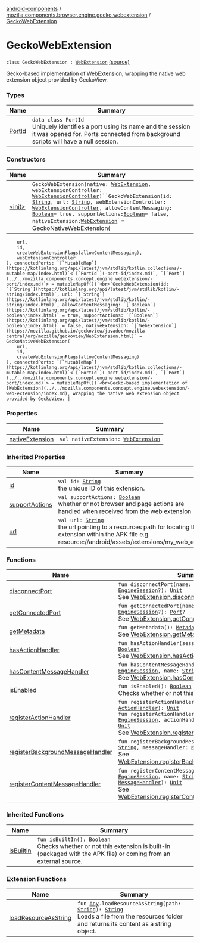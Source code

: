 [android-components](../../index.md) / [mozilla.components.browser.engine.gecko.webextension](../index.md) / [GeckoWebExtension](./index.md)

# GeckoWebExtension

`class GeckoWebExtension : `[`WebExtension`](../../mozilla.components.concept.engine.webextension/-web-extension/index.md) [(source)](https://github.com/mozilla-mobile/android-components/blob/master/components/browser/engine-gecko-beta/src/main/java/mozilla/components/browser/engine/gecko/webextension/GeckoWebExtension.kt#L30)

Gecko-based implementation of [WebExtension](../../mozilla.components.concept.engine.webextension/-web-extension/index.md), wrapping the native web
extension object provided by GeckoView.

### Types

| Name | Summary |
|---|---|
| [PortId](-port-id/index.md) | `data class PortId`<br>Uniquely identifies a port using its name and the session it was opened for. Ports connected from background scripts will have a null session. |

### Constructors

| Name | Summary |
|---|---|
| [&lt;init&gt;](-init-.md) | `GeckoWebExtension(native: `[`WebExtension`](https://mozilla.github.io/geckoview/javadoc/mozilla-central/org/mozilla/geckoview/WebExtension.html)`, webExtensionController: `[`WebExtensionController`](https://mozilla.github.io/geckoview/javadoc/mozilla-central/org/mozilla/geckoview/WebExtensionController.html)`)``GeckoWebExtension(id: `[`String`](https://kotlinlang.org/api/latest/jvm/stdlib/kotlin/-string/index.html)`, url: `[`String`](https://kotlinlang.org/api/latest/jvm/stdlib/kotlin/-string/index.html)`, webExtensionController: `[`WebExtensionController`](https://mozilla.github.io/geckoview/javadoc/mozilla-central/org/mozilla/geckoview/WebExtensionController.html)`, allowContentMessaging: `[`Boolean`](https://kotlinlang.org/api/latest/jvm/stdlib/kotlin/-boolean/index.html)` = true, supportActions: `[`Boolean`](https://kotlinlang.org/api/latest/jvm/stdlib/kotlin/-boolean/index.html)` = false, nativeExtension: `[`WebExtension`](https://mozilla.github.io/geckoview/javadoc/mozilla-central/org/mozilla/geckoview/WebExtension.html)` = GeckoNativeWebExtension(
        url,
        id,
        createWebExtensionFlags(allowContentMessaging),
        webExtensionController
    ), connectedPorts: `[`MutableMap`](https://kotlinlang.org/api/latest/jvm/stdlib/kotlin.collections/-mutable-map/index.html)`<`[`PortId`](-port-id/index.md)`, `[`Port`](../../mozilla.components.concept.engine.webextension/-port/index.md)`> = mutableMapOf())`<br>`GeckoWebExtension(id: `[`String`](https://kotlinlang.org/api/latest/jvm/stdlib/kotlin/-string/index.html)`, url: `[`String`](https://kotlinlang.org/api/latest/jvm/stdlib/kotlin/-string/index.html)`, allowContentMessaging: `[`Boolean`](https://kotlinlang.org/api/latest/jvm/stdlib/kotlin/-boolean/index.html)` = true, supportActions: `[`Boolean`](https://kotlinlang.org/api/latest/jvm/stdlib/kotlin/-boolean/index.html)` = false, nativeExtension: `[`WebExtension`](https://mozilla.github.io/geckoview/javadoc/mozilla-central/org/mozilla/geckoview/WebExtension.html)` = GeckoNativeWebExtension(
        url,
        id,
        createWebExtensionFlags(allowContentMessaging)
    ), connectedPorts: `[`MutableMap`](https://kotlinlang.org/api/latest/jvm/stdlib/kotlin.collections/-mutable-map/index.html)`<`[`PortId`](-port-id/index.md)`, `[`Port`](../../mozilla.components.concept.engine.webextension/-port/index.md)`> = mutableMapOf())`<br>Gecko-based implementation of [WebExtension](../../mozilla.components.concept.engine.webextension/-web-extension/index.md), wrapping the native web extension object provided by GeckoView. |

### Properties

| Name | Summary |
|---|---|
| [nativeExtension](native-extension.md) | `val nativeExtension: `[`WebExtension`](https://mozilla.github.io/geckoview/javadoc/mozilla-central/org/mozilla/geckoview/WebExtension.html) |

### Inherited Properties

| Name | Summary |
|---|---|
| [id](../../mozilla.components.concept.engine.webextension/-web-extension/id.md) | `val id: `[`String`](https://kotlinlang.org/api/latest/jvm/stdlib/kotlin/-string/index.html)<br>the unique ID of this extension. |
| [supportActions](../../mozilla.components.concept.engine.webextension/-web-extension/support-actions.md) | `val supportActions: `[`Boolean`](https://kotlinlang.org/api/latest/jvm/stdlib/kotlin/-boolean/index.html)<br>whether or not browser and page actions are handled when received from the web extension |
| [url](../../mozilla.components.concept.engine.webextension/-web-extension/url.md) | `val url: `[`String`](https://kotlinlang.org/api/latest/jvm/stdlib/kotlin/-string/index.html)<br>the url pointing to a resources path for locating the extension within the APK file e.g. resource://android/assets/extensions/my_web_ext. |

### Functions

| Name | Summary |
|---|---|
| [disconnectPort](disconnect-port.md) | `fun disconnectPort(name: `[`String`](https://kotlinlang.org/api/latest/jvm/stdlib/kotlin/-string/index.html)`, session: `[`EngineSession`](../../mozilla.components.concept.engine/-engine-session/index.md)`?): `[`Unit`](https://kotlinlang.org/api/latest/jvm/stdlib/kotlin/-unit/index.html)<br>See [WebExtension.disconnectPort](../../mozilla.components.concept.engine.webextension/-web-extension/disconnect-port.md). |
| [getConnectedPort](get-connected-port.md) | `fun getConnectedPort(name: `[`String`](https://kotlinlang.org/api/latest/jvm/stdlib/kotlin/-string/index.html)`, session: `[`EngineSession`](../../mozilla.components.concept.engine/-engine-session/index.md)`?): `[`Port`](../../mozilla.components.concept.engine.webextension/-port/index.md)`?`<br>See [WebExtension.getConnectedPort](../../mozilla.components.concept.engine.webextension/-web-extension/get-connected-port.md). |
| [getMetadata](get-metadata.md) | `fun getMetadata(): `[`Metadata`](../../mozilla.components.concept.engine.webextension/-metadata/index.md)`?`<br>See [WebExtension.getMetadata](../../mozilla.components.concept.engine.webextension/-web-extension/get-metadata.md). |
| [hasActionHandler](has-action-handler.md) | `fun hasActionHandler(session: `[`EngineSession`](../../mozilla.components.concept.engine/-engine-session/index.md)`): `[`Boolean`](https://kotlinlang.org/api/latest/jvm/stdlib/kotlin/-boolean/index.html)<br>See [WebExtension.hasActionHandler](../../mozilla.components.concept.engine.webextension/-web-extension/has-action-handler.md). |
| [hasContentMessageHandler](has-content-message-handler.md) | `fun hasContentMessageHandler(session: `[`EngineSession`](../../mozilla.components.concept.engine/-engine-session/index.md)`, name: `[`String`](https://kotlinlang.org/api/latest/jvm/stdlib/kotlin/-string/index.html)`): `[`Boolean`](https://kotlinlang.org/api/latest/jvm/stdlib/kotlin/-boolean/index.html)<br>See [WebExtension.hasContentMessageHandler](../../mozilla.components.concept.engine.webextension/-web-extension/has-content-message-handler.md). |
| [isEnabled](is-enabled.md) | `fun isEnabled(): `[`Boolean`](https://kotlinlang.org/api/latest/jvm/stdlib/kotlin/-boolean/index.html)<br>Checks whether or not this extension is enabled. |
| [registerActionHandler](register-action-handler.md) | `fun registerActionHandler(actionHandler: `[`ActionHandler`](../../mozilla.components.concept.engine.webextension/-action-handler/index.md)`): `[`Unit`](https://kotlinlang.org/api/latest/jvm/stdlib/kotlin/-unit/index.html)<br>`fun registerActionHandler(session: `[`EngineSession`](../../mozilla.components.concept.engine/-engine-session/index.md)`, actionHandler: `[`ActionHandler`](../../mozilla.components.concept.engine.webextension/-action-handler/index.md)`): `[`Unit`](https://kotlinlang.org/api/latest/jvm/stdlib/kotlin/-unit/index.html)<br>See [WebExtension.registerActionHandler](../../mozilla.components.concept.engine.webextension/-web-extension/register-action-handler.md). |
| [registerBackgroundMessageHandler](register-background-message-handler.md) | `fun registerBackgroundMessageHandler(name: `[`String`](https://kotlinlang.org/api/latest/jvm/stdlib/kotlin/-string/index.html)`, messageHandler: `[`MessageHandler`](../../mozilla.components.concept.engine.webextension/-message-handler/index.md)`): `[`Unit`](https://kotlinlang.org/api/latest/jvm/stdlib/kotlin/-unit/index.html)<br>See [WebExtension.registerBackgroundMessageHandler](../../mozilla.components.concept.engine.webextension/-web-extension/register-background-message-handler.md). |
| [registerContentMessageHandler](register-content-message-handler.md) | `fun registerContentMessageHandler(session: `[`EngineSession`](../../mozilla.components.concept.engine/-engine-session/index.md)`, name: `[`String`](https://kotlinlang.org/api/latest/jvm/stdlib/kotlin/-string/index.html)`, messageHandler: `[`MessageHandler`](../../mozilla.components.concept.engine.webextension/-message-handler/index.md)`): `[`Unit`](https://kotlinlang.org/api/latest/jvm/stdlib/kotlin/-unit/index.html)<br>See [WebExtension.registerContentMessageHandler](../../mozilla.components.concept.engine.webextension/-web-extension/register-content-message-handler.md). |

### Inherited Functions

| Name | Summary |
|---|---|
| [isBuiltIn](../../mozilla.components.concept.engine.webextension/-web-extension/is-built-in.md) | `fun isBuiltIn(): `[`Boolean`](https://kotlinlang.org/api/latest/jvm/stdlib/kotlin/-boolean/index.html)<br>Checks whether or not this extension is built-in (packaged with the APK file) or coming from an external source. |

### Extension Functions

| Name | Summary |
|---|---|
| [loadResourceAsString](../../mozilla.components.support.test.file/kotlin.-any/load-resource-as-string.md) | `fun `[`Any`](https://kotlinlang.org/api/latest/jvm/stdlib/kotlin/-any/index.html)`.loadResourceAsString(path: `[`String`](https://kotlinlang.org/api/latest/jvm/stdlib/kotlin/-string/index.html)`): `[`String`](https://kotlinlang.org/api/latest/jvm/stdlib/kotlin/-string/index.html)<br>Loads a file from the resources folder and returns its content as a string object. |
